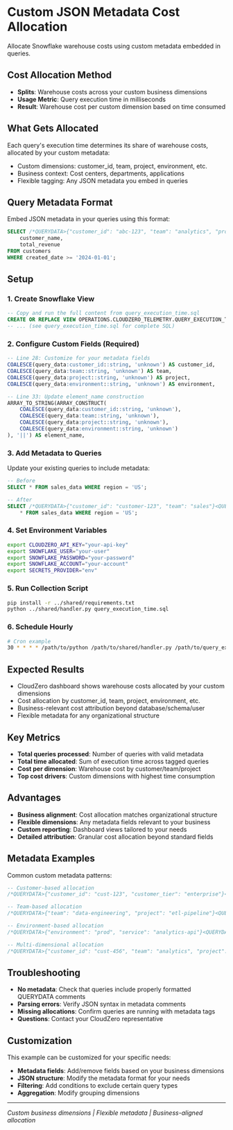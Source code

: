 # Custom JSON Metadata Cost Allocation

Allocate Snowflake warehouse costs using custom metadata embedded in queries.

## Cost Allocation Method

- **Splits**: Warehouse costs across your custom business dimensions
- **Usage Metric**: Query execution time in milliseconds
- **Result**: Warehouse cost per custom dimension based on time consumed

## What Gets Allocated

Each query's execution time determines its share of warehouse costs, allocated by your custom metadata:
- Custom dimensions: customer_id, team, project, environment, etc.
- Business context: Cost centers, departments, applications
- Flexible tagging: Any JSON metadata you embed in queries

## Query Metadata Format

Embed JSON metadata in your queries using this format:

```sql
SELECT /*QUERYDATA>{"customer_id": "abc-123", "team": "analytics", "project": "revenue-dashboard"}<QUERYDATA*/
    customer_name,
    total_revenue
FROM customers
WHERE created_date >= '2024-01-01';
```

## Setup

### 1. Create Snowflake View

```sql
-- Copy and run the full content from query_execution_time.sql
CREATE OR REPLACE VIEW OPERATIONS.CLOUDZERO_TELEMETRY.QUERY_EXECUTION_TIME AS
-- ... (see query_execution_time.sql for complete SQL)
```

### 2. Configure Custom Fields (Required)

```sql
-- Line 28: Customize for your metadata fields
COALESCE(query_data:customer_id::string, 'unknown') AS customer_id,
COALESCE(query_data:team::string, 'unknown') AS team,
COALESCE(query_data:project::string, 'unknown') AS project,
COALESCE(query_data:environment::string, 'unknown') AS environment,

-- Line 33: Update element_name construction
ARRAY_TO_STRING(ARRAY_CONSTRUCT(
    COALESCE(query_data:customer_id::string, 'unknown'),
    COALESCE(query_data:team::string, 'unknown'),
    COALESCE(query_data:project::string, 'unknown'),
    COALESCE(query_data:environment::string, 'unknown')
), '||') AS element_name,
```

### 3. Add Metadata to Queries

Update your existing queries to include metadata:

```sql
-- Before
SELECT * FROM sales_data WHERE region = 'US';

-- After  
SELECT /*QUERYDATA>{"customer_id": "customer-123", "team": "sales"}<QUERYDATA*/
    * FROM sales_data WHERE region = 'US';
```

### 4. Set Environment Variables

```bash
export CLOUDZERO_API_KEY="your-api-key"
export SNOWFLAKE_USER="your-user"
export SNOWFLAKE_PASSWORD="your-password"
export SNOWFLAKE_ACCOUNT="your-account"
export SECRETS_PROVIDER="env"
```

### 5. Run Collection Script

```bash
pip install -r ../shared/requirements.txt
python ../shared/handler.py query_execution_time.sql
```

### 6. Schedule Hourly

```bash
# Cron example
30 * * * * /path/to/python /path/to/shared/handler.py /path/to/query_execution_time.sql
```

## Expected Results

- CloudZero dashboard shows warehouse costs allocated by your custom dimensions
- Cost allocation by customer_id, team, project, environment, etc.
- Business-relevant cost attribution beyond database/schema/user
- Flexible metadata for any organizational structure

## Key Metrics

- **Total queries processed**: Number of queries with valid metadata
- **Total time allocated**: Sum of execution time across tagged queries
- **Cost per dimension**: Warehouse cost by customer/team/project
- **Top cost drivers**: Custom dimensions with highest time consumption

## Advantages

- **Business alignment**: Cost allocation matches organizational structure
- **Flexible dimensions**: Any metadata fields relevant to your business
- **Custom reporting**: Dashboard views tailored to your needs
- **Detailed attribution**: Granular cost allocation beyond standard fields

## Metadata Examples

Common custom metadata patterns:

```sql
-- Customer-based allocation
/*QUERYDATA>{"customer_id": "cust-123", "customer_tier": "enterprise"}<QUERYDATA*/

-- Team-based allocation
/*QUERYDATA>{"team": "data-engineering", "project": "etl-pipeline"}<QUERYDATA*/

-- Environment-based allocation
/*QUERYDATA>{"environment": "prod", "service": "analytics-api"}<QUERYDATA*/

-- Multi-dimensional allocation
/*QUERYDATA>{"customer_id": "cust-456", "team": "analytics", "project": "ml-model", "environment": "staging"}<QUERYDATA*/
```

## Troubleshooting

- **No metadata**: Check that queries include properly formatted QUERYDATA comments
- **Parsing errors**: Verify JSON syntax in metadata comments
- **Missing allocations**: Confirm queries are running with metadata tags
- **Questions**: Contact your CloudZero representative

## Customization

This example can be customized for your specific needs:
- **Metadata fields**: Add/remove fields based on your business dimensions
- **JSON structure**: Modify the metadata format for your needs
- **Filtering**: Add conditions to exclude certain query types
- **Aggregation**: Modify grouping dimensions

---

*Custom business dimensions | Flexible metadata | Business-aligned allocation*